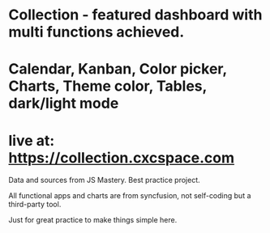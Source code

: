 # Collection - featured dashboard with multi functions achieved.

# Calendar, Kanban, Color picker, Charts, Theme color, Tables, dark/light mode

# live at: https://collection.cxcspace.com

Data and sources from JS Mastery. Best practice project.

All functional apps and charts are from syncfusion, not self-coding but a third-party tool.

Just for great practice to make things simple here.
